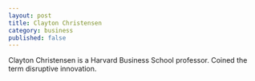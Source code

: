 ```yaml
---
layout: post
title: Clayton Christensen
category: business
published: false
---
```


Clayton Christensen is a Harvard Business School professor. Coined the term disruptive innovation.
